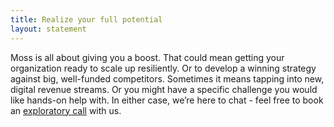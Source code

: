 ```yaml
---
title: Realize your full potential
layout: statement
---
```


Moss is all about giving you a boost. That could mean getting your organization ready to scale up resiliently. Or to develop a winning strategy against big, well-funded competitors. Sometimes it means tapping into new, digital revenue streams. Or you might have a specific challenge you would like hands-on help with. In either case, we’re here to chat - feel free to book an [exploratory call](https://linktr.ee/mossdigital) with us.

